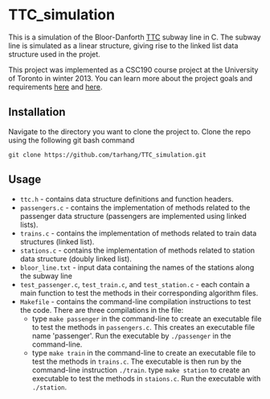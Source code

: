 # TTC_simulation
This is a simulation of the Bloor-Danforth [TTC](http://www.ttc.ca/) subway line in C. The subway line is simulated as a linear structure, giving rise to the linked list data structure used in the projet. 

This project was implemented as a CSC190 course project at the University of Toronto in winter 2013. You can learn more about the project goals and requirements [here](http://www.cs.toronto.edu/~patitsas/cs190/lab3.html) and [here](http://www.cs.toronto.edu/~patitsas/cs190/lab4.html). 

## Installation
Navigate to the directory you want to clone the project to. Clone the repo using the following git bash command
```
git clone https://github.com/tarhang/TTC_simulation.git
```

## Usage

* `ttc.h` - contains data structure definitions and function headers.
* `passengers.c` - contains the implementation of methods related to the passenger data structure (passengers are implemented using linked lists).
* `trains.c` - contains the implementation of methods related to train data structures (linked list).
* `stations.c` - contains the implementation of methods related to station data structure (doubly linked list).
* `bloor_line.txt` - input data containing the names of the stations along the subway line
* `test_passenger.c`, `test_train.c`, and `test_station.c` - each contain a main function to test the methods in their corresponding algorithm files.
* `Makefile` - contains the command-line compilation instructions to test the code. There are three compilations in the file:
  * type `make passenger` in the command-line to create an executable file to test the methods in `passengers.c`. This creates an executable file name 'passenger'. Run the executable by `./passenger` in the command-line.
  * type `make train` in the command-line to create an executable file to test the methods in `trains.c`. The executable is then run by the command-line instruction `./train`.
  type `make station` to create an executable to test the methods in `staions.c`. Run the executable with `./station`.
  
